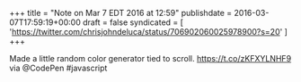 +++
title = "Note on Mar 7 EDT 2016 at 12:59"
publishdate = 2016-03-07T17:59:19+00:00
draft = false
syndicated = [ 'https://twitter.com/chrisjohndeluca/status/706902060025978900?s=20' ]
+++

Made a little random color generator tied to scroll. https://t.co/zKFXYLNHF9 via @CodePen #javascript
